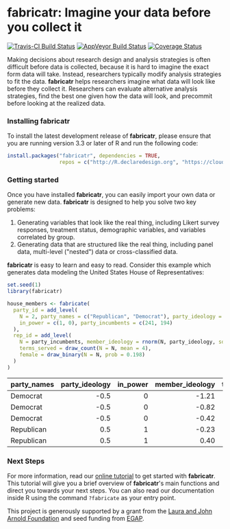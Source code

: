 
<!-- README.md is generated from README.Rmd. Please edit that file -->
fabricatr: Imagine your data before you collect it
==================================================

[![Travis-CI Build Status](https://travis-ci.org/DeclareDesign/fabricatr.svg?branch=master)](https://travis-ci.org/DeclareDesign/fabricatr) [![AppVeyor Build Status](https://ci.appveyor.com/api/projects/status/github/DeclareDesign/fabricatr?branch=master&svg=true)](https://ci.appveyor.com/project/DeclareDesign/fabricatr) [![Coverage Status](https://coveralls.io/repos/github/DeclareDesign/fabricatr/badge.svg?branch=master)](https://coveralls.io/github/DeclareDesign/fabricatr?branch=master)

Making decisions about research design and analysis strategies is often difficult before data is collected, because it is hard to imagine the exact form data will take. Instead, researchers typically modify analysis strategies to fit the data. **fabricatr** helps researchers imagine what data will look like before they collect it. Researchers can evaluate alternative analysis strategies, find the best one given how the data will look, and precommit before looking at the realized data.

### Installing fabricatr

To install the latest development release of **fabricatr**, please ensure that you are running version 3.3 or later of R and run the following code:

``` r
install.packages("fabricatr", dependencies = TRUE,
                 repos = c("http://R.declaredesign.org", "https://cloud.r-project.org"))
```

### Getting started

Once you have installed **fabricatr**, you can easily import your own data or generate new data. **fabricatr** is designed to help you solve two key problems:

1.  Generating variables that look like the real thing, including Likert survey responses, treatment status, demographic variables, and variables correlated by group.
2.  Generating data that are structured like the real thing, including panel data, multi-level ("nested") data or cross-classified data.

**fabricatr** is easy to learn and easy to read. Consider this example which generates data modeling the United States House of Representatives:

``` r
set.seed(1)
library(fabricatr)

house_members <- fabricate(
  party_id = add_level(
    N = 2, party_names = c("Republican", "Democrat"), party_ideology = c(0.5, -0.5),
    in_power = c(1, 0), party_incumbents = c(241, 194)
  ),
  rep_id = add_level(
    N = party_incumbents, member_ideology = rnorm(N, party_ideology, sd = 0.5),
    terms_served = draw_count(N = N, mean = 4),
    female = draw_binary(N = N, prob = 0.198)
  )
)
```

| party\_names |  party\_ideology|  in\_power|  member\_ideology|  terms\_served|  female|
|:-------------|----------------:|----------:|-----------------:|--------------:|-------:|
| Democrat     |             -0.5|          0|             -1.21|              4|       1|
| Democrat     |             -0.5|          0|             -0.82|              3|       0|
| Democrat     |             -0.5|          0|             -0.42|              6|       1|
| Republican   |              0.5|          1|             -0.23|              7|       0|
| Republican   |              0.5|          1|              0.40|              2|       0|

### Next Steps

For more information, read our [online tutorial](http://fabricatr.declaredesign.org/articles/getting_started.html) to get started with **fabricatr**. This tutorial will give you a brief overview of **fabricatr**'s main functions and direct you towards your next steps. You can also read our documentation inside R using the command `?fabricate` as your entry point.

This project is generously supported by a grant from the [Laura and John Arnold Foundation](http://www.arnoldfoundation.org) and seed funding from [EGAP](http://egap.org).
